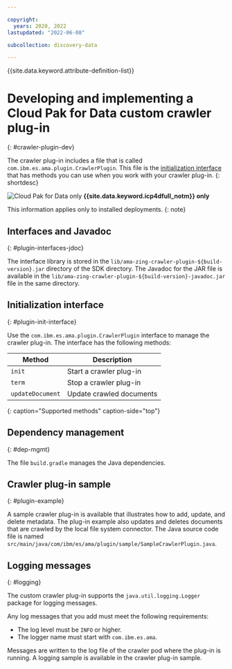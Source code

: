 ```yaml
---

copyright:
  years: 2020, 2022
lastupdated: "2022-06-08"

subcollection: discovery-data

---
```


{{site.data.keyword.attribute-definition-list}}

# Developing and implementing a Cloud Pak for Data custom crawler plug-in
{: #crawler-plugin-dev}

The crawler plug-in includes a file that is called `com.ibm.es.ama.plugin.CrawlerPlugin`. This file is the [initialization interface](/docs/discovery-data?topic=discovery-data-crawler-plugin-dev#plugin-init-interface) that has methods you can use when you work with your crawler plug-in.
{: shortdesc}

![Cloud Pak for Data only](images/desktop.png) **{{site.data.keyword.icp4dfull_notm}} only**

This information applies only to installed deployments.
{: note}

## Interfaces and Javadoc
{: #plugin-interfaces-jdoc}

The interface library is stored in the `lib/ama-zing-crawler-plugin-${build-version}.jar` directory of the SDK directory. The Javadoc for the JAR file is available in the `lib/ama-zing-crawler-plugin-${build-version}-javadoc.jar` file in the same directory.

## Initialization interface
{: #plugin-init-interface}

Use the `com.ibm.es.ama.plugin.CrawlerPlugin` interface to manage the crawler plug-in. The interface has the following methods:

| Method               | Description
|----------------------|------------------------------|
| `init`               | Start a crawler plug-in |
| `term`               | Stop a crawler plug-in  |
| `updateDocument`     | Update crawled documents     |
{: caption="Supported methods" caption-side="top"}

## Dependency management
{: #dep-mgmt}

The file `build.gradle` manages the Java dependencies.

## Crawler plug-in sample
{: #plugin-example}

A sample crawler plug-in is available that illustrates how to add, update, and delete metadata. The plug-in example also updates and deletes documents that are crawled by the local file system connector. The Java source code file is named `src/main/java/com/ibm/es/ama/plugin/sample/SampleCrawlerPlugin.java`.

## Logging messages
{: #logging}

The custom crawler plug-in supports the `java.util.logging.Logger` package for logging messages.

Any log messages that you add must meet the following requirements:

-   The log level must be `INFO` or higher.
-   The logger name must start with `com.ibm.es.ama`.

Messages are written to the log file of the crawler pod where the plug-in is running. A logging sample is available in the crawler plug-in sample.
